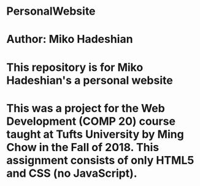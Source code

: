 # PersonalWebsite
# Author: Miko Hadeshian
# This repository is for Miko Hadeshian's a personal website 
# This was a project for the Web Development (COMP 20) course taught at Tufts University by Ming Chow in the Fall of 2018. This assignment consists of only HTML5 and CSS (no JavaScript).
